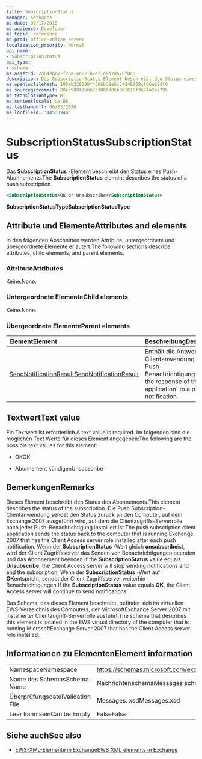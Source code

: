 ```yaml
---
title: SubscriptionStatus
manager: sethgros
ms.date: 09/17/2015
ms.audience: Developer
ms.topic: reference
ms.prod: office-online-server
localization_priority: Normal
api_name:
- SubscriptionStatus
api_type:
- schema
ms.assetid: 2d64ebb7-f26a-4d02-b7ef-d9d7da75f0c3
description: Das SubscriptionStatus-Element beschreibt den Status eines Push-Abonnements.
ms.openlocfilehash: 195ab229380f4386b39e5c3fd48208cf66e224f0
ms.sourcegitcommit: 88ec988f2bb67c1866d06b361615f3674a24e795
ms.translationtype: MT
ms.contentlocale: de-DE
ms.lasthandoff: 06/03/2020
ms.locfileid: "44530944"
---
```

# <a name="subscriptionstatus"></a><span data-ttu-id="380e2-103">SubscriptionStatus</span><span class="sxs-lookup"><span data-stu-id="380e2-103">SubscriptionStatus</span></span>

<span data-ttu-id="380e2-104">Das **SubscriptionStatus** -Element beschreibt den Status eines Push-Abonnements.</span><span class="sxs-lookup"><span data-stu-id="380e2-104">The **SubscriptionStatus** element describes the status of a push subscription.</span></span> 
  
```xml
<SubscriptionStatus>OK or Unsubscribe</SubscriptionStatus>
```

 <span data-ttu-id="380e2-105">**SubscriptionStatusType**</span><span class="sxs-lookup"><span data-stu-id="380e2-105">**SubscriptionStatusType**</span></span>
## <a name="attributes-and-elements"></a><span data-ttu-id="380e2-106">Attribute und Elemente</span><span class="sxs-lookup"><span data-stu-id="380e2-106">Attributes and elements</span></span>

<span data-ttu-id="380e2-107">In den folgenden Abschnitten werden Attribute, untergeordnete und übergeordnete Elemente erläutert.</span><span class="sxs-lookup"><span data-stu-id="380e2-107">The following sections describe attributes, child elements, and parent elements.</span></span>
  
### <a name="attributes"></a><span data-ttu-id="380e2-108">Attribute</span><span class="sxs-lookup"><span data-stu-id="380e2-108">Attributes</span></span>

<span data-ttu-id="380e2-109">Keine.</span><span class="sxs-lookup"><span data-stu-id="380e2-109">None.</span></span>
  
### <a name="child-elements"></a><span data-ttu-id="380e2-110">Untergeordnete Elemente</span><span class="sxs-lookup"><span data-stu-id="380e2-110">Child elements</span></span>

<span data-ttu-id="380e2-111">Keine.</span><span class="sxs-lookup"><span data-stu-id="380e2-111">None.</span></span>
  
### <a name="parent-elements"></a><span data-ttu-id="380e2-112">Übergeordnete Elemente</span><span class="sxs-lookup"><span data-stu-id="380e2-112">Parent elements</span></span>

|<span data-ttu-id="380e2-113">**Element**</span><span class="sxs-lookup"><span data-stu-id="380e2-113">**Element**</span></span>|<span data-ttu-id="380e2-114">**Beschreibung**</span><span class="sxs-lookup"><span data-stu-id="380e2-114">**Description**</span></span>|
|:-----|:-----|
|[<span data-ttu-id="380e2-115">SendNotificationResult</span><span class="sxs-lookup"><span data-stu-id="380e2-115">SendNotificationResult</span></span>](sendnotificationresult.md) <br/> |<span data-ttu-id="380e2-116">Enthält die Antwort der Clientanwendung auf eine Push-Benachrichtigung.</span><span class="sxs-lookup"><span data-stu-id="380e2-116">Contains the response of the client application' to a push notification.</span></span>  <br/> |
   
## <a name="text-value"></a><span data-ttu-id="380e2-117">Textwert</span><span class="sxs-lookup"><span data-stu-id="380e2-117">Text value</span></span>

<span data-ttu-id="380e2-118">Ein Textwert ist erforderlich.</span><span class="sxs-lookup"><span data-stu-id="380e2-118">A text value is required.</span></span> <span data-ttu-id="380e2-119">Im folgenden sind die möglichen Text Werte für dieses Element angegeben:</span><span class="sxs-lookup"><span data-stu-id="380e2-119">The following are the possible text values for this element:</span></span>
  
- <span data-ttu-id="380e2-120">OK</span><span class="sxs-lookup"><span data-stu-id="380e2-120">OK</span></span>
    
- <span data-ttu-id="380e2-121">Abonnement kündigen</span><span class="sxs-lookup"><span data-stu-id="380e2-121">Unsubscribe</span></span>
    
## <a name="remarks"></a><span data-ttu-id="380e2-122">Bemerkungen</span><span class="sxs-lookup"><span data-stu-id="380e2-122">Remarks</span></span>

<span data-ttu-id="380e2-123">Dieses Element beschreibt den Status des Abonnements.</span><span class="sxs-lookup"><span data-stu-id="380e2-123">This element describes the status of the subscription.</span></span> <span data-ttu-id="380e2-124">Die Push Subscription-Clientanwendung sendet den Status zurück an den Computer, auf dem Exchange 2007 ausgeführt wird, auf dem die Clientzugriffs-Serverrolle nach jeder Push-Benachrichtigung installiert ist.</span><span class="sxs-lookup"><span data-stu-id="380e2-124">The push subscription client application sends the status back to the computer that is running Exchange 2007 that has the Client Access server role installed after each push notification.</span></span> <span data-ttu-id="380e2-125">Wenn der **SubscriptionStatus** -Wert gleich **unsubscribe**ist, wird der Client Zugriffsserver das Senden von Benachrichtigungen beenden und das Abonnement beenden.</span><span class="sxs-lookup"><span data-stu-id="380e2-125">If the **SubscriptionStatus** value equals **Unsubscribe**, the Client Access server will stop sending notifications and end the subscription.</span></span> <span data-ttu-id="380e2-126">Wenn der **SubscriptionStatus** -Wert auf **OK**entspricht, sendet der Client Zugriffsserver weiterhin Benachrichtigungen.</span><span class="sxs-lookup"><span data-stu-id="380e2-126">If the **SubscriptionStatus** value equals **OK**, the Client Access server will continue to send notifications.</span></span>
  
<span data-ttu-id="380e2-127">Das Schema, das dieses Element beschreibt, befindet sich im virtuellen EWS-Verzeichnis des Computers, der MicrosoftExchange Server 2007 mit installierter Clientzugriff-Serverrolle ausführt.</span><span class="sxs-lookup"><span data-stu-id="380e2-127">The schema that describes this element is located in the EWS virtual directory of the computer that is running MicrosoftExchange Server 2007 that has the Client Access server role installed.</span></span>
  
## <a name="element-information"></a><span data-ttu-id="380e2-128">Informationen zu Elementen</span><span class="sxs-lookup"><span data-stu-id="380e2-128">Element information</span></span>

|||
|:-----|:-----|
|<span data-ttu-id="380e2-129">Namespace</span><span class="sxs-lookup"><span data-stu-id="380e2-129">Namespace</span></span>  <br/> |https://schemas.microsoft.com/exchange/services/2006/messages  <br/> |
|<span data-ttu-id="380e2-130">Name des Schemas</span><span class="sxs-lookup"><span data-stu-id="380e2-130">Schema Name</span></span>  <br/> |<span data-ttu-id="380e2-131">Nachrichtenschema</span><span class="sxs-lookup"><span data-stu-id="380e2-131">Messages schema</span></span>  <br/> |
|<span data-ttu-id="380e2-132">Überprüfungsdatei</span><span class="sxs-lookup"><span data-stu-id="380e2-132">Validation File</span></span>  <br/> |<span data-ttu-id="380e2-133">Messages. xsd</span><span class="sxs-lookup"><span data-stu-id="380e2-133">Messages.xsd</span></span>  <br/> |
|<span data-ttu-id="380e2-134">Leer kann sein</span><span class="sxs-lookup"><span data-stu-id="380e2-134">Can be Empty</span></span>  <br/> |<span data-ttu-id="380e2-135">False</span><span class="sxs-lookup"><span data-stu-id="380e2-135">False</span></span>  <br/> |
   
## <a name="see-also"></a><span data-ttu-id="380e2-136">Siehe auch</span><span class="sxs-lookup"><span data-stu-id="380e2-136">See also</span></span>



- [<span data-ttu-id="380e2-137">EWS-XML-Elemente in Exchange</span><span class="sxs-lookup"><span data-stu-id="380e2-137">EWS XML elements in Exchange</span></span>](ews-xml-elements-in-exchange.md)

